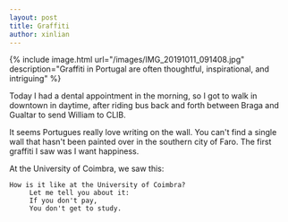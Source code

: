```yaml
---
layout: post
title: Graffiti
author: xinlian
---
```


{% include image.html url="/images/IMG_20191011_091408.jpg" description="Graffiti in Portugal are often thoughtful, inspirational, and intriguing" %}

Today I had a dental appointment in the morning, so I got to walk in  downtown in daytime, after riding bus back and forth between Braga and Gualtar to send William to CLIB.

It seems Portugues really love writing on the wall.  You can't find a single wall that hasn't been painted over in the southern city of Faro.  The first graffiti I saw was I want happiness.

At the University of Coimbra, we saw this:
~~~
How is it like at the University of Coimbra?
     Let me tell you about it:
     If you don't pay,
     You don't get to study.
~~~


